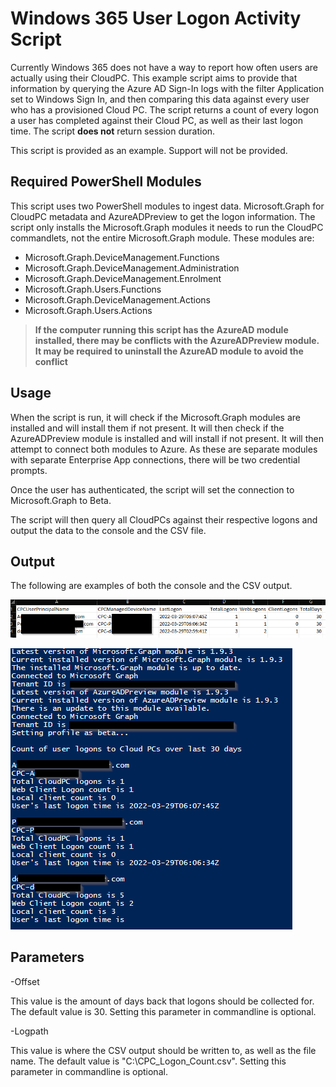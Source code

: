 # Windows 365 User Logon Activity Script
Currently Windows 365 does not have a way to report how often users are actually using their CloudPC. This example script aims to provide that information by querying the Azure AD Sign-In logs with the filter Application set to Windows Sign In, and then comparing this data against every user who has a provisioned Cloud PC. The script returns a count of every logon a user has completed against their Cloud PC, as well as their last logon time. The script **does not** return session duration.

This script is provided as an example. Support will not be provided. 

## Required PowerShell Modules

This script uses two PowerShell modules to ingest data. Microsoft.Graph for CloudPC metadata and AzureADPreview to get the logon information. The script only installs the Microsoft.Graph modules it needs to run the CloudPC commandlets, not the entire Microsoft.Graph module. These modules are:

- Microsoft.Graph.DeviceManagement.Functions
- Microsoft.Graph.DeviceManagement.Administration
- Microsoft.Graph.DeviceManagement.Enrolment
- Microsoft.Graph.Users.Functions
- Microsoft.Graph.DeviceManagement.Actions
- Microsoft.Graph.Users.Actions

> **If the computer running this script has the AzureAD module installed, there may be conflicts with the AzureADPreview module. It may be required to uninstall the AzureAD module to avoid the conflict**

## Usage

When the script is run, it will check if the Microsoft.Graph modules are installed and will install them if not present. It will then check if the AzureADPreview module is installed and will install if not present. It will then attempt to connect both modules to Azure. As these are separate modules with separate Enterprise App connections, there will be two credential prompts.

Once the user has authenticated, the script will set the connection to Microsoft.Graph to Beta.

The script will then query all CloudPCs against their respective logons and output the data to the console and the CSV file.

## Output
The following are examples of both the console and the CSV output.

![CSV Output Example](CSV_Example.png)

![Console Output Example](console_example.png)

## Parameters

-Offset

This value is the amount of days back that logons should be collected for. The default value is 30. Setting this parameter in commandline is optional.

-Logpath

This value is where the CSV output should be written to, as well as the file name. The default value is "C:\CPC_Logon_Count.csv". Setting this parameter in commandline is optional.


